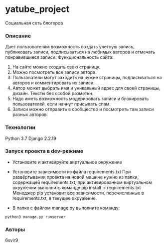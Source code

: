 # yatube_project
Социальная сеть блогеров
### Описание
Дает пользователям возможность создать учетную запись, публиковать записи,
подписываться на любимых авторов и отмечать понравившиеся записи.
    Функциональность сайта: 
1. На сайте можно создать свою страницу. 
2. Можно посмотреть все записи автора.
3. Пользователи могут заходить на чужие страницы, подписываться на авторов
   и комментировать их записи.
4. Автор может выбрать имя и уникальный адрес для своей страницы, дизайн. 
   Тексты без особой разметки.
5. Надо иметь возможность модерировать записи и блокировать пользователей,
   если начнут присылать спам.
6. Записи можно отправить в сообщество и посмотреть там записи разных авторов.
### Технологии
Python 3.7
Django 2.2.19
### Запуск проекта в dev-режиме
- Установите и активируйте виртуальное окружение
- Установите зависимости из файла requirements.txt
    При развёртывании проекта на новой машине нужно из папки, содержащей
  requirements.txt, при активированном виртуальном окружении выполнить команду
  pip install -r requirements.txt 
  Менеджер pip установит все зависимости, перечисленные в requirements.txt, 
  в текущее окружение. 

- В папке с файлом manage.py выполните команду:
```
python3 manage.py runserver
```
### Авторы
6svir9
